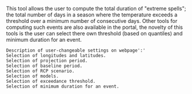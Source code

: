 This tool allows the user to compute the total duration of "extreme spells"; the total number of days in a season where the temperature exceeds a threshold over a minimum number of consecutive days. Other tools for computing such events are also available in the portal, the novelty of this tools is the user can select there own threshold (based on quantiles) and minimum duration for an event.

    Description of user-changeable settings on webpage':'
    Selection of longitudes and latitudes.
    Selection of projection period.
    Selection of baseline period.
    Selection of RCP scenario.
    Selection of models.
    Selection of exceedance threshold.
    Selection of minimum duration for an event.